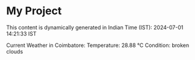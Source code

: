 # My Project

This content is dynamically generated in Indian Time (IST): 2024-07-01 14:21:33 IST


Current Weather in Coimbatore:
Temperature: 28.88 °C
Condition: broken clouds
